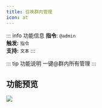 ```yaml
---
title: 召唤群内管理
icon: at
---
```


::: info 功能信息
**指令**: `@admin`  
**触发:** `指令`   
**支持:** `文本`
<Badge text="指令映射❎"/> <Badge text="REPL模式❎"/>
:::

::: tip 功能说明
一键@群内所有管理
:::

## 功能预览

![](https://img.155155155.xyz/i/2024/03/66092801b8a2e.webp)